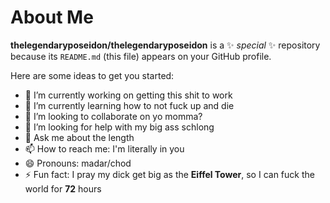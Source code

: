 # About Me


**thelegendaryposeidon/thelegendaryposeidon** is a ✨ _special_ ✨ repository because its `README.md` (this file) appears on your GitHub profile.

Here are some ideas to get you started:

- 🔭 I’m currently working on getting this shit to work
- 🌱 I’m currently learning how to not fuck up and die
- 👯 I’m looking to collaborate on yo momma?
- 🤔 I’m looking for help with my big ass schlong
- 💬 Ask me about the length
- 📫 How to reach me: I'm literally in you
- 😄 Pronouns: madar/chod
- ⚡ Fun fact: I pray my dick get big as the **Eiffel Tower**, so I can fuck the world for **72** hours
  
